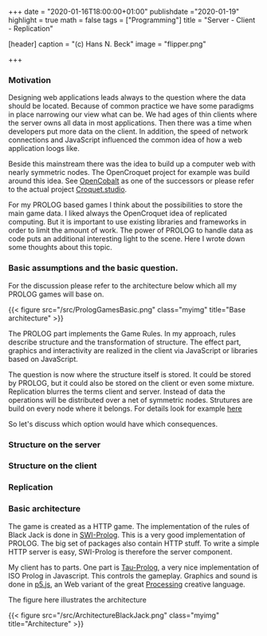 +++
date = "2020-01-16T18:00:00+01:00"
publishdate ="2020-01-19"
highlight = true
math = false
tags = ["Programming"]
title = "Server - Client - Replication"

[header]
  caption = "(c) Hans N. Beck"
  image = "flipper.png"

+++

### Motivation

Designing web applications leads always to the question where the data should be located. Because of common practice we have some paradigms in place narrowing our view what can be. We had ages of thin clients where the server owns all data in most applications. Then there was a time when developers put more data on the client. In addition, the speed of network connections and JavaScript influenced the common idea of how a web application loogs like. 

Beside this mainstream there was the idea to build up a computer web with nearly symmetric nodes. The OpenCroquet project for example was build around this idea. See [OpenCobalt](http://www.opencobalt.net/) as one of the successors or please refer to the actual project [Croquet.studio](https://croquet.studio//). 

For my PROLOG based games I think about the possibilities to store the main game data. I liked always the OpenCroquet idea of replicated computing. But it is important to use existing libraries and frameworks in order to limit the amount of work. The power of PROLOG to handle data as code puts an additional interesting light to the scene. Here I wrote down some thoughts about this topic.

### Basic assumptions and the basic question.

For the discussion please refer to the architecture below which all my PROLOG games will base on. 

{{< figure src="/src/PrologGamesBasic.png" class="myimg" title="Base architecture" >}}

The PROLOG part implements the Game Rules. In my approach, rules describe structure and the transformation of structure. The effect part, graphics and interactivity are realized in the client via JavaScript or libraries based on JavaScript. 

The question is now where the structure itself is stored. It could be stored by PROLOG, but it could also be stored on the client or even some mixture. Replication blurres the terms client and server. Instead of data the operations will be distributed over a net of symmetric nodes. Strutures are build on every node where it belongs. For details look for example [here](http://worrydream.com/refs/Smith%20-%20Croquet%20-%20A%20Collaboration%20System%20Architecture.pdf)

So let's discuss which option would have which consequences.


### Structure on the server



### Structure on the client



### Replication



### Basic architecture

The game is created as a HTTP game. The implementation of the rules of Black Jack is done in [SWI-Prolog](http://www.swi-prolog.org). This is a very good implementation of PROLOG. The big set of packages also contain HTTP stuff. To write a simple HTTP server is easy, SWI-Prolog is therefore the server component. 



My client has to parts. One part is [Tau-Prolog](http://tau-prolog.org/), a very nice implementation of ISO Prolog in Javascript. This controls the gameplay. Graphics and sound is done in [p5.js](https://p5js.org/), an Web variant of the great [Processing](http://www.processing.org) creative language.

The figure here illustrates the architecture

{{< figure src="/src/ArchitectureBlackJack.png" class="myimg" title="Architecture" >}}





 
